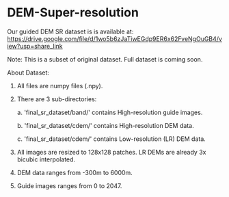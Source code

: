# DEM-Super-resolution
Our guided DEM SR dataset is is available at: https://drive.google.com/file/d/1wo5b6zJaTiwEGdp9ER6x62FveNgOuGB4/view?usp=share_link

Note: This is a subset of original dataset. Full dataset is coming soon.

About Dataset:
  1. All files are numpy files (.npy).
  2. There are 3 sub-directories:
     
       a. 'final_sr_dataset/band/' contains High-resolution guide images.
     
       b. 'final_sr_dataset/cdem/' contains High-resolution DEM data.
     
       c. 'final_sr_dataset/cdem/' contains Low-resolution (LR) DEM data.
  4. All images are resized to 128x128 patches. LR DEMs are already 3x bicubic interpolated.
  5. DEM data ranges from -300m to 6000m.
  6. Guide images ranges from 0 to 2047.
